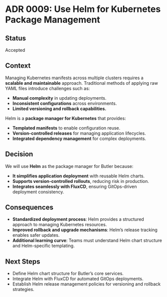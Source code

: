 # ADR 0009: Use Helm for Kubernetes Package Management

## Status
Accepted

## Context
Managing Kubernetes manifests across multiple clusters requires a **scalable and maintainable** approach. Traditional methods of applying raw YAML files introduce challenges such as:
- **Manual complexity** in updating deployments.
- **Inconsistent configurations** across environments.
- **Limited versioning and rollback capabilities.**

Helm is a **package manager for Kubernetes** that provides:
- **Templated manifests** to enable configuration reuse.
- **Version-controlled releases** for managing application lifecycles.
- **Integrated dependency management** for complex deployments.

## Decision
We will use **Helm** as the package manager for Butler because:
- **It simplifies application deployment** with reusable Helm charts.
- **Supports version-controlled rollouts**, reducing risk in production.
- **Integrates seamlessly with FluxCD**, ensuring GitOps-driven deployment consistency.

## Consequences
- **Standardized deployment process**: Helm provides a structured approach to managing Kubernetes resources.
- **Improved rollback and upgrade mechanisms**: Helm’s release tracking enables safer updates.
- **Additional learning curve**: Teams must understand Helm chart structure and Helm-specific templating.

## Next Steps
- Define Helm chart structure for Butler’s core services.
- Integrate Helm with FluxCD for automated GitOps deployments.
- Establish Helm release management policies for versioning and rollback strategies.